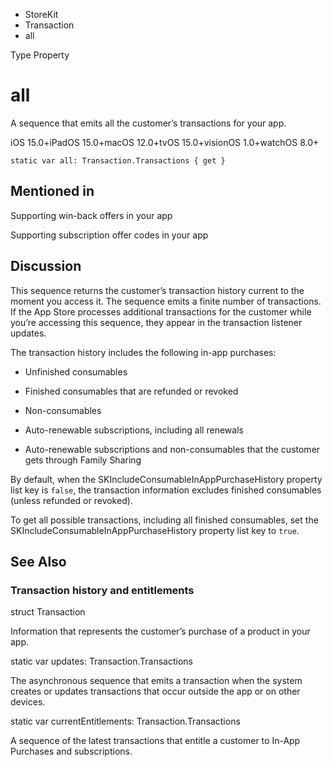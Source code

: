 

- StoreKit
- Transaction
-  all 

Type Property

# all

A sequence that emits all the customer’s transactions for your app.

iOS 15.0+iPadOS 15.0+macOS 12.0+tvOS 15.0+visionOS 1.0+watchOS 8.0+

``` source
static var all: Transaction.Transactions { get }
```

## Mentioned in 

Supporting win-back offers in your app

Supporting subscription offer codes in your app

## Discussion

This sequence returns the customer’s transaction history current to the moment you access it. The sequence emits a finite number of transactions. If the App Store processes additional transactions for the customer while you’re accessing this sequence, they appear in the transaction listener updates.

The transaction history includes the following in-app purchases:

- Unfinished consumables

- Finished consumables that are refunded or revoked

- Non-consumables

- Auto-renewable subscriptions, including all renewals

- Auto-renewable subscriptions and non-consumables that the customer gets through Family Sharing

By default, when the SKIncludeConsumableInAppPurchaseHistory property list key is `false`, the transaction information excludes finished consumables (unless refunded or revoked).

To get all possible transactions, including all finished consumables, set the SKIncludeConsumableInAppPurchaseHistory property list key to `true`.

## See Also

### Transaction history and entitlements

struct Transaction

Information that represents the customer’s purchase of a product in your app.

static var updates: Transaction.Transactions

The asynchronous sequence that emits a transaction when the system creates or updates transactions that occur outside the app or on other devices.

static var currentEntitlements: Transaction.Transactions

A sequence of the latest transactions that entitle a customer to In-App Purchases and subscriptions.

